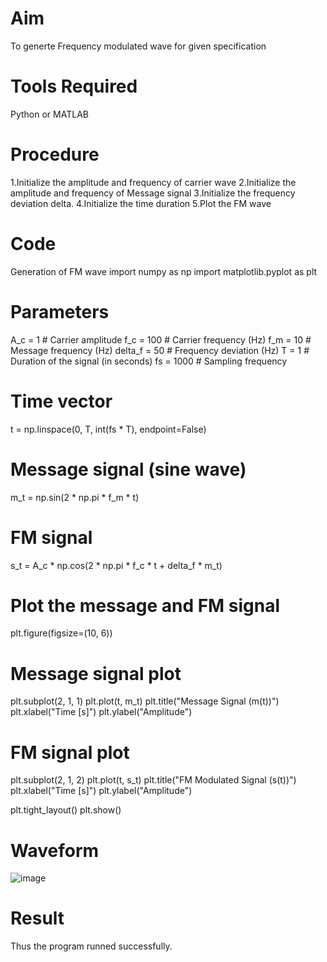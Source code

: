 # Aim
To generte Frequency modulated wave for given specification
# Tools Required
Python or MATLAB
# Procedure
1.Initialize the amplitude and frequency of carrier wave
2.Initialize the amplitude and frequency of Message signal
3.Initialize the frequency deviation delta.
4.Initialize the time duration
5.Plot the FM wave

# Code
Generation of FM wave
import numpy as np
import matplotlib.pyplot as plt

# Parameters
A_c = 1  # Carrier amplitude
f_c = 100  # Carrier frequency (Hz)
f_m = 10  # Message frequency (Hz)
delta_f = 50  # Frequency deviation (Hz)
T = 1  # Duration of the signal (in seconds)
fs = 1000  # Sampling frequency

# Time vector
t = np.linspace(0, T, int(fs * T), endpoint=False)

# Message signal (sine wave)
m_t = np.sin(2 * np.pi * f_m * t)

# FM signal
s_t = A_c * np.cos(2 * np.pi * f_c * t + delta_f * m_t)

# Plot the message and FM signal
plt.figure(figsize=(10, 6))

# Message signal plot
plt.subplot(2, 1, 1)
plt.plot(t, m_t)
plt.title("Message Signal (m(t))")
plt.xlabel("Time [s]")
plt.ylabel("Amplitude")

# FM signal plot
plt.subplot(2, 1, 2)
plt.plot(t, s_t)
plt.title("FM Modulated Signal (s(t))")
plt.xlabel("Time [s]")
plt.ylabel("Amplitude")

plt.tight_layout()
plt.show()

# Waveform
![image](https://github.com/user-attachments/assets/51d08995-22a0-4c22-adc5-c849ffdb6d86)


# Result
Thus the program runned successfully.
